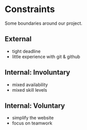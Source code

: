 # Constraints

Some boundaries around our project.

## External


- tight deadline
- little experience with git & github
<!--
  constraints coming from the outside that your team has no control over. these may include:
  - project deadlines
  - UI design or color schemes
  - technologies (sometimes a client will tell you what to use)
-->

## Internal: Involuntary

- mixed availability
- mixed skill levels
<!--
  constraints that come from within your team, and you have no control over. they may include:
  - each of your individual skill levels
  - amount of time available to work on the project
-->

## Internal: Voluntary

- simplify the website
- focus on teamwork
<!--
  constraints that your team decided on to help scope the project. they may include:
  - coding style & conventions
  - the number of hours you want to spend working
  - only using the colors black and white
  - technologies (sometimes you can choose what to use)
-->
